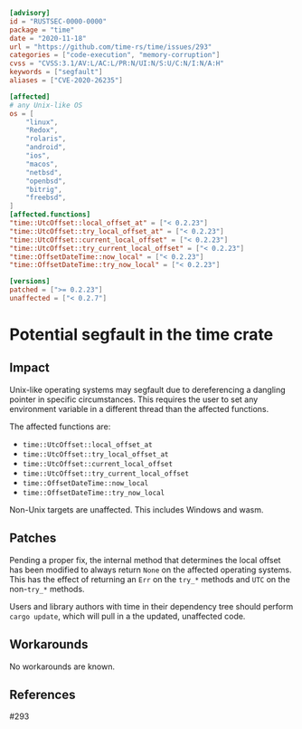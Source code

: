 ```toml
[advisory]
id = "RUSTSEC-0000-0000"
package = "time"
date = "2020-11-18"
url = "https://github.com/time-rs/time/issues/293"
categories = ["code-execution", "memory-corruption"]
cvss = "CVSS:3.1/AV:L/AC:L/PR:N/UI:N/S:U/C:N/I:N/A:H"
keywords = ["segfault"]
aliases = ["CVE-2020-26235"]

[affected]
# any Unix-like OS
os = [
    "linux",
    "Redox",
    "rolaris",
    "android",
    "ios",
    "macos",
    "netbsd",
    "openbsd",
    "bitrig",
    "freebsd",
]
[affected.functions]
"time::UtcOffset::local_offset_at" = ["< 0.2.23"]
"time::UtcOffset::try_local_offset_at" = ["< 0.2.23"]
"time::UtcOffset::current_local_offset" = ["< 0.2.23"]
"time::UtcOffset::try_current_local_offset" = ["< 0.2.23"]
"time::OffsetDateTime::now_local" = ["< 0.2.23"]
"time::OffsetDateTime::try_now_local" = ["< 0.2.23"]

[versions]
patched = [">= 0.2.23"]
unaffected = ["< 0.2.7"]
```

# Potential segfault in the time crate

## Impact

Unix-like operating systems may segfault due to dereferencing a dangling pointer in specific circumstances. This requires the user to set any environment variable in a different thread than the affected functions.

The affected functions are:

- `time::UtcOffset::local_offset_at`
- `time::UtcOffset::try_local_offset_at`
- `time::UtcOffset::current_local_offset`
- `time::UtcOffset::try_current_local_offset`
- `time::OffsetDateTime::now_local`
- `time::OffsetDateTime::try_now_local`

Non-Unix targets are unaffected. This includes Windows and wasm.

## Patches

Pending a proper fix, the internal method that determines the local offset has been modified to always return `None` on the affected operating systems. This has the effect of returning an `Err` on the `try_*` methods and `UTC` on the non-`try_*` methods.

Users and library authors with time in their dependency tree should perform `cargo update`, which will pull in a the updated, unaffected code.

## Workarounds

No workarounds are known.

## References

#293
